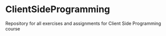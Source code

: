 # ClientSideProgramming
Repository for all exercises and assignments for Client Side Programming course
